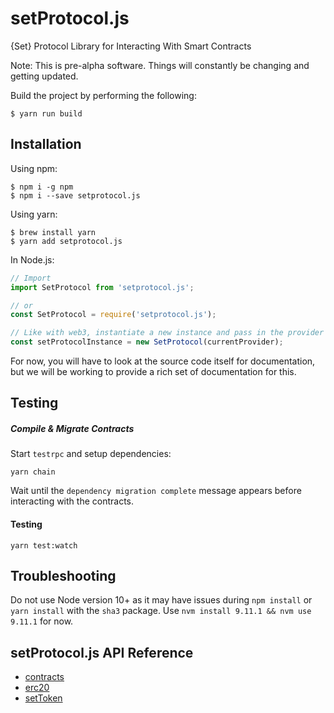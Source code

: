# setProtocol.js
{Set} Protocol Library for Interacting With Smart Contracts

Note: This is pre-alpha software. Things will constantly be changing and getting updated.

Build the project by performing the following:
```shell
$ yarn run build
```

## Installation
Using npm:
```shell
$ npm i -g npm
$ npm i --save setprotocol.js
```
Using yarn:
```shell
$ brew install yarn
$ yarn add setprotocol.js
```

In Node.js:
```js
// Import
import SetProtocol from 'setprotocol.js';

// or
const SetProtocol = require('setprotocol.js');

// Like with web3, instantiate a new instance and pass in the provider
const setProtocolInstance = new SetProtocol(currentProvider);
```

For now, you will have to look at the source code itself for documentation, but we will be working to provide a rich set of documentation for this.

## Testing
##### Compile & Migrate Contracts

Start `testrpc` and setup dependencies:
```
yarn chain
```
Wait until the `dependency migration complete` message appears before interacting with the contracts.

#### Testing
```
yarn test:watch
```

## Troubleshooting
Do not use Node version 10+ as it may have issues during `npm install` or `yarn install` with the `sha3` package.  Use `nvm install 9.11.1 && nvm use 9.11.1` for now.

## setProtocol.js API Reference
* [contracts](docs/classes/_contracts_api_.contractsapi_.md)
* [erc20](docs/classes/_erc20_api_.erc20api_.md)
* [setToken](docs/classes/_settoken_api_.settokenapi_.md)
